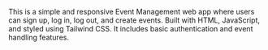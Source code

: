 
This is a simple and responsive Event Management web app where users can sign up, log in, log out, and create events. Built with HTML, JavaScript, and styled using Tailwind CSS. It includes basic authentication and event handling features.
